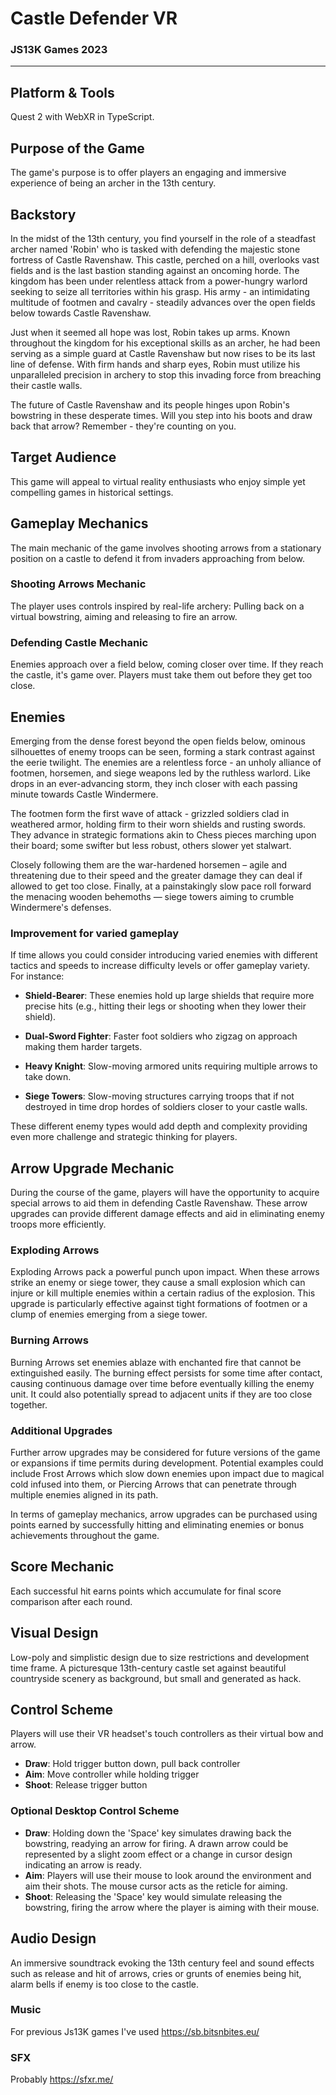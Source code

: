 # Castle Defender VR

### JS13K Games 2023

---

## Platform & Tools

Quest 2 with WebXR in TypeScript.

## Purpose of the Game

The game's purpose is to offer players an engaging and immersive experience of being an archer in the 13th century.

## Backstory

In the midst of the 13th century, you find yourself in the role of a steadfast archer named 'Robin' who is tasked with defending the majestic stone fortress of Castle Ravenshaw. This castle, perched on a hill, overlooks vast fields and is the last bastion standing against an oncoming horde. The kingdom has been under relentless attack from a power-hungry warlord seeking to seize all territories within his grasp. His army - an intimidating multitude of footmen and cavalry - steadily advances over the open fields below towards Castle Ravenshaw.

Just when it seemed all hope was lost, Robin takes up arms. Known throughout the kingdom for his exceptional skills as an archer, he had been serving as a simple guard at Castle Ravenshaw but now rises to be its last line of defense. With firm hands and sharp eyes, Robin must utilize his unparalleled precision in archery to stop this invading force from breaching their castle walls.

The future of Castle Ravenshaw and its people hinges upon Robin's bowstring in these desperate times. Will you step into his boots and draw back that arrow? Remember - they're counting on you.

## Target Audience

This game will appeal to virtual reality enthusiasts who enjoy simple yet compelling games in historical settings.

## Gameplay Mechanics

The main mechanic of the game involves shooting arrows from a stationary position on a castle to defend it from invaders approaching from below.

### Shooting Arrows Mechanic

The player uses controls inspired by real-life archery: Pulling back on a virtual bowstring, aiming and releasing to fire an arrow.

### Defending Castle Mechanic

Enemies approach over a field below, coming closer over time. If they reach the castle, it's game over. Players must take them out before they get too close.

## Enemies

Emerging from the dense forest beyond the open fields below, ominous silhouettes of enemy troops can be seen, forming a stark contrast against the eerie twilight. The enemies are a relentless force - an unholy alliance of footmen, horsemen, and siege weapons led by the ruthless warlord. Like drops in an ever-advancing storm, they inch closer with each passing minute towards Castle Windermere.

The footmen form the first wave of attack - grizzled soldiers clad in weathered armor, holding firm to their worn shields and rusting swords. They advance in strategic formations akin to Chess pieces marching upon their board; some swifter but less robust, others slower yet stalwart.

Closely following them are the war-hardened horsemen – agile and threatening due to their speed and the greater damage they can deal if allowed to get too close. Finally, at a painstakingly slow pace roll forward the menacing wooden behemoths — siege towers aiming to crumble Windermere's defenses.

### Improvement for varied gameplay

If time allows you could consider introducing varied enemies with different tactics and speeds to increase difficulty levels or offer gameplay variety. For instance:

-   **Shield-Bearer**: These enemies hold up large shields that require more precise hits (e.g., hitting their legs or shooting when they lower their shield).

-   **Dual-Sword Fighter**: Faster foot soldiers who zigzag on approach making them harder targets.

-   **Heavy Knight**: Slow-moving armored units requiring multiple arrows to take down.

-   **Siege Towers**: Slow-moving structures carrying troops that if not destroyed in time drop hordes of soldiers closer to your castle walls.

These different enemy types would add depth and complexity providing even more challenge and strategic thinking for players.

## Arrow Upgrade Mechanic

During the course of the game, players will have the opportunity to acquire special arrows to aid them in defending Castle Ravenshaw. These arrow upgrades can provide different damage effects and aid in eliminating enemy troops more efficiently.

### Exploding Arrows

Exploding Arrows pack a powerful punch upon impact. When these arrows strike an enemy or siege tower, they cause a small explosion which can injure or kill multiple enemies within a certain radius of the explosion. This upgrade is particularly effective against tight formations of footmen or a clump of enemies emerging from a siege tower.

### Burning Arrows

Burning Arrows set enemies ablaze with enchanted fire that cannot be extinguished easily. The burning effect persists for some time after contact, causing continuous damage over time before eventually killing the enemy unit. It could also potentially spread to adjacent units if they are too close together.

### Additional Upgrades 

Further arrow upgrades may be considered for future versions of the game or expansions if time permits during development. Potential examples could include Frost Arrows which slow down enemies upon impact due to magical cold infused into them, or Piercing Arrows that can penetrate through multiple enemies aligned in its path.

In terms of gameplay mechanics, arrow upgrades can be purchased using points earned by successfully hitting and eliminating enemies or bonus achievements throughout the game.

## Score Mechanic

Each successful hit earns points which accumulate for final score comparison after each round.

## Visual Design

Low-poly and simplistic design due to size restrictions and development time frame. A picturesque 13th-century castle set against beautiful countryside scenery as background, but small and generated as hack.

## Control Scheme

Players will use their VR headset's touch controllers as their virtual bow and arrow.

-   **Draw**: Hold trigger button down, pull back controller
-   **Aim**: Move controller while holding trigger
-   **Shoot**: Release trigger button

### Optional Desktop Control Scheme

-   **Draw**: Holding down the 'Space' key simulates drawing back the bowstring, readying an arrow for firing. A drawn arrow could be represented by a slight zoom effect or a change in cursor design indicating an arrow is ready.
-   **Aim**: Players will use their mouse to look around the environment and aim their shots. The mouse cursor acts as the reticle for aiming.
-   **Shoot**: Releasing the 'Space' key would simulate releasing the bowstring, firing the arrow where the player is aiming with their mouse.

## Audio Design

An immersive soundtrack evoking the 13th century feel and sound effects such as release and hit of arrows, cries or grunts of enemies being hit, alarm bells if enemy is too close to the castle.

### Music

For previous Js13K games I've used https://sb.bitsnbites.eu/

### SFX

Probably https://sfxr.me/


